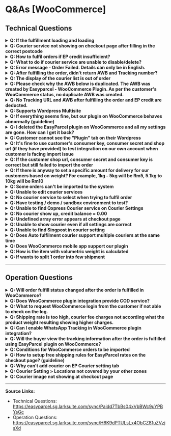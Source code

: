 # Q&As [WooCommerce]

## Technical Questions

<details>
<summary><strong>Q: If the fulfillment loading and loading</strong></summary>

<img width="2000" height="663" alt="image" src="https://github.com/user-attachments/assets/6f5b796f-cb18-4919-acd6-110e249e7981" />

**Possible Solutions:**

**A1:** This may be due to a **Slow Server Problem**.

**A2:** Cache issue. Ctrl+Shift+R to clear cache.

**A3:** Version problem (please update to our latest version of plugin)

**A4:** Suggest customer to check on their WooCommerce status log to look for hint for the cause of the issue.

</details>

<details>
<summary><strong>Q: Courier service not showing on checkout page after filling in the correct postcode</strong></summary>

**Solutions:**

- Make sure the Shipping Zone and Add courier services is being added.
  <img width="2000" height="793" alt="image" src="https://github.com/user-attachments/assets/11b610ab-f3a4-4f5a-b0bd-cbc76dc26128" />

- Make sure the EasyParcel Courier Setting is being added.
  <img width="2000" height="606" alt="image" src="https://github.com/user-attachments/assets/293187a4-e78d-450b-ba21-568f889da9b8" />

- Make sure easyparcel plugin version is the latest version
- Deleting and adding again the zone and courier settings when using dated old version of plugin to set the settings. This will normally be happened when is using the specific courier service(s), as the courier service names will be changed or updated.
- If issue did not resolve please reach out to our easyparcel integrations support, they will assist you further in this

</details>

<details>
<summary><strong>Q: How to fulfil orders if EP credit insufficient?</strong></summary>

**A:** You may top up the the credit on our easyparcel website, then return back to woocommerce to refulfil the orders
</details>

<details>
<summary><strong>Q: What to do if courier service are unable to disable/delete?</strong></summary>

**Step 1:** Delete any location in the destination. For example Labuan, Malaysia.

<img width="2000" height="1028" alt="asynccode" src="https://github.com/user-attachments/assets/51149ee8-ea9f-42ca-9bae-c222a9525ed3" />


**Step 2:** Disable the desired courier service and click save.

<img width="2000" height="884" alt="asynccode" src="https://github.com/user-attachments/assets/2bed8293-f54a-40a0-8989-fce32977bdac" />


**Step 3:** The courier service disabled will probably enabled automatically, disable it again and click save and the courier service will be disabled.

**Step 4:** Add back the deleted location.

<img width="2000" height="801" alt="asynccode" src="https://github.com/user-attachments/assets/db9f6bba-fc9a-493c-8a2a-d7616c1a186c" />

**Step 5:** Check the store's checkout page to make sure the courier service has been disabled.

<img width="2000" height="1865" alt="asynccode" src="https://github.com/user-attachments/assets/bc238cb1-cfde-4266-abba-9b43e8376ac3" />

</details>

<details>
<summary><strong>Q: Error message - Order Failed. Details can only be in English.</strong></summary>

**A:** Please check whether the details contain other languages. As some of the courier partnerships are just receiving in English. Hence, we default all of the details can be received in English.

<img width="777" height="373" alt="image" src="https://github.com/user-attachments/assets/00c2b35c-8d6d-4973-84b2-14e53736171f" />

<img width="314" height="243" alt="image" src="https://github.com/user-attachments/assets/784162b4-9c5a-4b5a-8ad5-43705d7a2702" />

</details>

<details>
<summary><strong>Q: After fulfilling the order, didn't return AWB and Tracking number?</strong></summary>

**A:** This might because of the customer's EP account is having insufficient credit or courier side didn't return the AWB yet. Hence, the customers have to wait for returning. Check for api log for hint.

</details>

<details>
<summary><strong>Q: The display of the courier list is out of order</strong></summary>

<img width="2000" height="962" alt="image" src="https://github.com/user-attachments/assets/15454e00-6f18-4924-b781-9a45e120e14e" />


**A:** May Edit the CSS of the theme, or may try use default woocommerce theme 

</details>

<details>
<summary><strong>Q: Please check why the AWB below is duplicated. The AWB was created by Easyparcel - WooCommerce Plugin. As per the customer's WooCommerce status, no duplicate AWB was created.</strong></summary>

**A:** This duplicate AWB issue is occurring due to server problems. The slow server may receive the request multiple times, resulting in duplicate AWBs. However, based on the EasyParcel record, there are no duplicate AWBs. May request cancel in EP website.

</details>

<details>
<summary><strong>Q: No Tracking URL and AWB after fulfilling the order and EP credit are deducted.</strong></summary>

**A:** The reason this issue happen is because our side does not receive the AWB generated by courier. The solution for this issue is:

- Login into EasyParcel Website
- Go to "Manage Parcel" -> "All Parcel"
- Find the order that does not have AWB and download the AWB from the EasyParcel Website.

**Note:** At EasyParcel WooCommerce Plugin version 1.6.7.5 or version 1.6.8.3 and later, this issue shouldn't happen as we've added retrieve AWB function in it.

</details>

<details>
<summary><strong>Q: Supports Wordpress Multisite</strong></summary>

Install WooCommerce and EasyParcel plugin through Network Administrator (plugins stay deactivated)

Activate both plugins thru sub-site Administrator

</details>

<details>
<summary><strong>Q: If everything seems fine, but our plugin on WooCommerce behaves abnormally (guideline)</strong></summary>

**Troubleshooting Steps:**

- Ask for WooCommerce status log to look for the hint

  > Hi, could you check on your WooCommerce status log to see if there are any error logs related to EasyParcel plugin, especially the log named as "fatal-errors"? Thanks

- If you really have no clue on the issue, request access to their Wordpress admin panel to debug directly.

- Utilize "Network" and "Console" tabs in developer tools (F12) to debug

**Network debugging:**
- Request url
- Payload
- Response

**Console debugging:**
- Check for JavaScript errors

**Additional debugging tips:**
- Inspect the element to know the details (class name, id) of element added by our plugin, as a key to find where this element is added in our code
- Edit the code at "Plugin File Editor" under "Tools" or "Plugins" tab
- Add the logs using:
  - JS: `console.log()`
  - PHP: `echo/print_r`
  - Use properly as it may affect the front end of the website.
  - WooCommerce env with php: `wc_get_logger()->debug();`
- Get the log at "WooCommerce" -> "Status" -> "Logs". If the log is added to our plugin, the name of the log file would be in format: "plugin-easyparcel-woocommerce-plugin-vX-X-X-X"

</details>

<details>
<summary><strong>Q: I deleted the EasyParcel plugin on WooCommerce and all my settings are gone. How can I get it back?</strong></summary>

**A:** You may check the "EasyParcel Backup & Restore" settings to check whether you have backup of the settings. If yes, you may restore the settings. If not, then the only solution is to reset the settings.

</details>

<details>
<summary><strong>Q: Customer cannot see the "Plugin" tab on their Wordpress</strong></summary>

**A:** Might be due to customer not logging into administrator account

</details>

<details>
<summary><strong>Q: It's fine to use customer's consumer key, consumer secret and shop url (if they have provided) to test integration on our own account when customer is facing import issue</strong></summary>

This is acceptable for troubleshooting purposes.

</details>

<details>
<summary><strong>Q: If the customer shop url, consumer secret and consumer key is correct but still failed to import the order</strong></summary>

**A:** Suggest them to delete the integration and integrate again to see if the issue is solved

</details>

<details>
<summary><strong>Q: If there is anyway to set a specific amount for delivery for our customers based on weight? For example, 1kg - 5kg will be Rm5, 5.1kg to 10kg will be Rm10</strong></summary>

**A:** No. Currently our plugin does not have this feature

</details>

<details>
<summary><strong>Q: Some orders can't be imported to the system</strong></summary>

**Requirements for order import:**
- Order generated within 7 days
- Order status is processing
- Make sure product weight value is not empty

</details>

<details>
<summary><strong>Q: Unable to edit courier services</strong></summary>

The courier services are can't be edited once you save changes, you may need to delete to add new courier service to change

Courier service type only able to be select when adding new service

</details>

<details>
<summary><strong>Q: No courier service to select when trying to fulfil order</strong></summary>

**Solutions:**
- Check EasyParcel Shipping page if all the details if setup correctly, if yes but the issue presist, please contact our easyparcel integration support

</details>

<details>
<summary><strong>Q: Have testing / demo / sandbox environment to test?</strong></summary>

**A:** No, our plugin is only for live use.

</details>

<details>
<summary><strong>Q: Unable to find Qxpress Courier service on Courier Settings</strong></summary>

Due to recent Qxpress brand name changes, Qxpress will no longer be available as a courier option and has been updated to Tracxlogis. To change from Qxpress to Tracxlogis:

1. Go to WooCommerce -> Settings -> Shipping -> EasyParcel Courier Setting
2. Select and Edit Zones that previously selected Qxpress as Courier Service
3. Delete the Qxpress Courier
4. Add new courier services
5. Select Tracxlogis as Courier Service
6. Select the rate settings preferred
7. Save Changes.

</details>

<details>
<summary><strong>Q: No courier show up, credit balance = 0.00</strong></summary>

  Please contact easyparcel integration support

</details>

<details>
<summary><strong>Q: Undefined array error appears at checkout page</strong></summary>

<img width="899" height="191" alt="image" src="https://github.com/user-attachments/assets/c139a45e-3502-45d8-9de0-a72954d2307c" />
<img width="1280" height="567" alt="image" src="https://github.com/user-attachments/assets/c8df429c-ce3d-4ade-8984-e02cc300572e" />
<img width="1149" height="863" alt="image" src="https://github.com/user-attachments/assets/e6e3a000-8e10-46cf-80e4-2d2b3c662695" />

**Solution:**
Please check if Word press debug mode if turn on, if yes
please to turn off debug mode on wp-config.php file

Sample code:
```php
define( 'WP_DEBUG', false );
```

**Reference article:**
https://developer.wordpress.org/advanced-administration/debug/debug-wordpress/

</details>

<details>
<summary><strong>Q: Unable to show courier even if all settings are correct</strong></summary>

It may be due to the easy parcel courier setting section where one zone is everywhere. This will create cache and block the country showing courier delete that everywhere zone then the problem will be fixed.

</details>

<details>
<summary><strong>Q: Unable to find Singpost in courier setting</strong></summary>

Due to recent Singpost brand name changes, Singpost will no longer be available as a courier option and has been updated to Speedpost. To change from Singpost to Speedpost:

1. Go to WooCommerce -> Settings -> Shipping -> EasyParcel Courier Setting
2. Select and Edit Zones that previously selected Singpost as Courier Service
3. Delete the Singpost Courier
4. Add new courier services
5. Select Speedpost as Courier Service
6. Select the rate settings preferred
7. Save Changes.

<img width="1280" height="502" alt="image" src="https://github.com/user-attachments/assets/d1fa15df-715b-4c40-979d-be4a78e66e86" />
<img width="1280" height="555" alt="image" src="https://github.com/user-attachments/assets/4a2f0c01-ca57-4090-b793-71987b5ddc77" />
<img width="1280" height="760" alt="image" src="https://github.com/user-attachments/assets/edcb40e3-41ba-468c-9983-2ce71869d47b" />

May refer to trackxlogis document or you can re-add by shipping zone edit -> add courier -> choose speedpost courier -> then save changes

</details>

<details>
<summary><strong>Q: Does Auto fulfilment courier support multiple couriers at the same time</strong></summary>

If you allow customer to select our courier during check page then it will fulfil based on customer selected courier, while if using custom rate then currently  only able to select one

</details>


<details>
<summary><strong>Q: Does WooCommerce mobile app support our plugin</strong></summary>

**A:** No, WooCommerce mobile app does not support our plugin, to fulfil the order via woocommerce plugin, will need to use Web version of woocommerce.

To access Web version of woocommerce through app you follow as such:
App dashboard, bottom right button -> select WC admin

</details>

<details>
<summary><strong>Q: How is the item with volumetric weight is calculated</strong></summary>

**How We Handle Package Dimensions for Multiple Items**

When processing orders with multiple items, we don't simply add up all the dimensions. Instead, we use a **smart packaging algorithm** that optimizes the final package size to avoid excessive volumetric weight charges.

**Our Dimension Calculation Logic:**

**For each item in the order:**
- We track both the **maximum** dimension and **sum** of dimensions for length, width, and height
- Each dimension is converted to centimeters and validated

**Smart Packaging Algorithm:**

We calculate three sums: sumLength, sumWidth, sumHeight
Then we find the smallest sum among these three
Final dimensions are determined as:
- If sumLength is smallest → Use: sumLength × maxWidth × maxHeight
- If sumWidth is smallest → Use: maxLength × sumWidth × maxHeight  
- If sumHeight is smallest → Use: maxLength × maxWidth × sumHeight

**Why This Approach?**

**Problem:** Simply adding all dimensions (L+L+L, W+W+W, H+H+H) would create unrealistically large packages and result in very high volumetric weight charges.

**Solution:** Our algorithm assumes items can be packed efficiently by:
- **Stacking** along the smallest total dimension
- **Using the largest single item size** for the other two dimensions

**Example:**

If you order 3 identical boxes (10cm × 5cm × 3cm each):
- Simple sum would be: 30cm × 15cm × 9cm = 4,050 cm³
- Our smart algorithm: 30cm × 5cm × 3cm = 450 cm³ *(stacking along length)*

This represents realistic packaging where items are stacked efficiently, resulting in more accurate shipping costs and better customer experience.

**Benefits:**
- ✅ **Lower shipping costs** due to realistic volumetric weight
- ✅ **Accurate courier quotations**
- ✅ **Efficient packaging** recommendations
- ✅ **Prevents overcharging** customers

**Basically:**
W/L/H = width length height
Smallest sum of either W/L/H × the largest W/L/H × the W/L/H

</details>

<details>
<summary><strong>Q: If wants to split 1 order into few shipment</strong></summary>

We recommend that sellers use this plugin. However, we advise them to mark up their shipping fees. This is because the plugin cannot collect multiple shipping fees from buyers, and the order can only be split once the buyer has completed the payment.


<img width="1600" height="766" alt="asynccode" src="https://github.com/user-attachments/assets/fef4794f-2f20-44d2-bd50-d3acac6257c0" />


</details>

---

## Operation Questions

<details>
<summary><strong>Q: Will order fulfill status changed after the order is fulfilled in WooCommerce?</strong></summary>

When importing an order to the EP dashboard and fulfilling it, the order status in WooCommerce will not update to "complete." The order status will be updated to "complete" only when the order is fulfilled in WooCommerce.

If the customer's EP credit is not enough, the order could not be made and the status will not be updated. Additionally, if the customer pays for the order shipping on the EP dashboard, the order status will not be updated to "Complete" automatically. The customer will need to manually change the status.

</details>

<details>
<summary><strong>Q: Does WooCommerce plugin integration provide COD service?</strong></summary>

**A:** No, COD service is not provided in WooCommerce plugin version. If the customer wishes to use COD, they might have to use the Simple Version, import and fulfill their orders through EasyParcel.

</details>

<details>
<summary><strong>Q: What to request WooCommerce login from the customer if not able to check on the log.</strong></summary>

**A:** Those are the required data:
- WordPress login URL:
- Username:
- Password:

</details>

<details>
<summary><strong>Q: Shipping rate is too high, courier fee charges not according what the product weight resulting showing higher charges.</strong></summary>

**A:** Check the dimension of the product. Please remove the product dimensions and only include the weight. If the product has variations, the dimensions of those variations also need to be specified.

After making any changes, it is necessary to clear the WooCommerce cart and refresh the page before testing the modifications. This ensures that you begin with a clean cart and allows the changes to be properly reflected throughout the shopping process.

</details>

<details>
<summary><strong>Q: Can I enable WhatsApp Tracking in WooCommerce plugin integration?</strong></summary>

No, WhatsApp tracking currently (22nd August 2024) only available on simple integration

</details>

<details>
<summary><strong>Q: Will the buyer view the tracking information after the order is fulfilled using EasyParcel plugin on WooCommerce?</strong></summary>

Yes, the customer can view it.

</details>

<details>
<summary><strong>Q: Conditions for WooCommerce orders to be imported</strong></summary>

**Requirements:**
- The order status is "processing" in woocommerce
- The order modified for the last 7 days
- The order not imported to Easyparcel before

**Reference path:**
- `portal-laravel/public/legacy/application/CUS_V8/Singapore/mvc/model/Database/cintegrationDB.php`
- `portal-laravel/public/legacy/application/CUS_V8/Malaysia/mvc/model/Database/cintegrationDB.php`

</details>

<details>
<summary><strong>Q: How to setup free shipping rules for EasyParcel rates on the checkout page? (guideline)</strong></summary>

The customer may add free shipping rule at the EasyParcel Courier Setting. Here are the steps:

1. Go to "WooCommerce" -> "Settings" -> "Shipping" -> "EasyParcel Courier Setting", click "Edit" on the zone that needs to add free shipping rule
2. Click "Edit" on the courier service added
3. Check the "Enable free shipping rule to apply" to enable free shipping rule, select "A minimum order amount" or "A minimum order quantity" at "Free shipping requires..", then value accordingly, then click "Save changes"

**Note:** Please note that the rates generated at the checkout page using our plugin currently does not support currency conversion, currently our plugin only supports Malaysia and Singapore rates. For example, if the Country selected at "EasyParcel Shipping" setting is "Malaysia" and the base currency of customer's woocommerce store is USD, the value of rates returned by our plugin will be in myr value but labelled as usd at the checkout page.

</details>

<details>
<summary><strong>Q: Why can't add courier on EP Courier setting tab</strong></summary>

Because User didn't set the shipping zone or didn't fill up the integration ID on EP setting page

</details>

<details>
<summary><strong>Q: Courier Setting > Locations not covered by your other zones</strong></summary>

Ask for their plugin version, older plugins will have this bug

</details>

<details>
<summary><strong>Q: Courier image not showing at checkout page</strong></summary>

If user using plugin version 1.0.7, the courier image will not show at checkout page is due to a bug.

If you're using version 1.6.8.18 or later and the courier image still isn't appearing, it could be because your chosen theme doesn't support the courier image. The default checkout theme does support it. To resolve this issue, you can either switch to a theme that supports the courier image or modify your current theme to enable it.

</details>

---

**Source Links:**
- Technical Questions: https://easyparcel.sg.larksuite.com/sync/Paidd7TbBs04xVbBWc9uYPBYsGc
- Operation Questions: https://easyparcel.sg.larksuite.com/sync/H6K9dPTULsLx4ObCZ81uZVzjsXd

